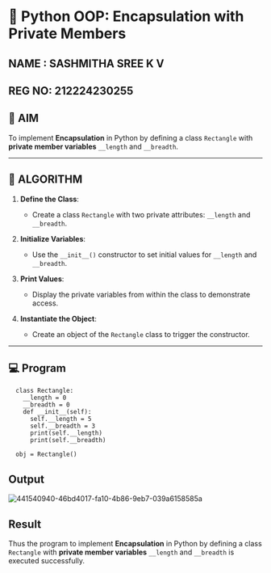 # 🐍 Python OOP: Encapsulation with Private Members
## NAME : SASHMITHA SREE K V 
## REG NO: 212224230255
## 🎯 AIM

To implement **Encapsulation** in Python by defining a class `Rectangle` with **private member variables** `__length` and `__breadth`.

---

## 🧠 ALGORITHM

1. **Define the Class**:
   - Create a class `Rectangle` with two private attributes: `__length` and `__breadth`.

2. **Initialize Variables**:
   - Use the `__init__()` constructor to set initial values for `__length` and `__breadth`.

3. **Print Values**:
   - Display the private variables from within the class to demonstrate access.

4. **Instantiate the Object**:
   - Create an object of the `Rectangle` class to trigger the constructor.

---

## 💻 Program

```
  class Rectangle:
    __length = 0 
    __breadth = 0
    def __init__(self):
      self.__length = 5
      self.__breadth = 3
      print(self.__length)
      print(self.__breadth)
   
  obj = Rectangle()
```

## Output

![441540940-46bd4017-fa10-4b86-9eb7-039a6158585a](https://github.com/user-attachments/assets/9bf23cd9-aaf2-4358-838e-539edd162088)

## Result

Thus the program to implement **Encapsulation** in Python by defining a class `Rectangle` with **private member variables** `__length` and `__breadth` is executed successfully.
